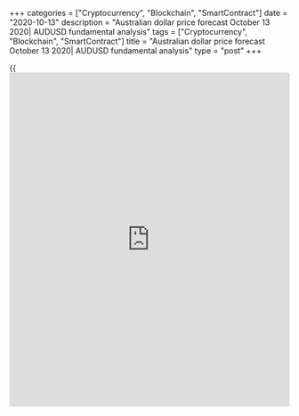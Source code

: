 +++
categories = ["Cryptocurrency", "Blockchain", "SmartContract"]
date = "2020-10-13"
description = "Australian dollar price forecast October 13 2020| AUDUSD fundamental analysis"
tags = ["Cryptocurrency", "Blockchain", "SmartContract"]
title = "Australian dollar price forecast October 13 2020| AUDUSD fundamental analysis"
type = "post"
+++

{{<iframe id="large-banner" src="https://www.bounty.group/#slide=8.0" width="100%" height="600" scrolling="no" style="border: 0px solid rgb(216, 221, 230); border-radius: 3px;">}}

2020-10-13

2020-10-13

Aussie is a new victim of China. Forecast as of 13.10.2020Dmitri
Demidenko

Will China’s revenge and the yuan’s drop discourage the AUDUSD bulls?
Will the Aussie resume growing? Let us discuss the AUD prospects and
make up an [AUDUSD][1] trading plan.

## Monthly Australian dollar fundamental analysis

Sometimes, the Predator turns into the Prey, and the Prey, on the
contrary, becomes the Predator. During the time of the US-China trade
wars, the US looked as an aggressor attacking a victim, which was China.
China couldn't adequately retaliate. US import tariffs pressed down
China’s exports while selling off China’s Treasury stocks would hardly
have been that effective. China was afraid of capital outflows, so it
had to make concessions. Now, the victim has recovered and is looking
for prey among weaker countries.

Financial Times, referring to the sources familiar with the matter,
reports that Chinese power stations and steel mills have been verbally
told to immediately stop using Australian coal. Coal is one of the
primary components of Australia’s exports. China seems to be a
vindictive country. It hasn’t forgiven Australia for the allegations to
the COVID-19 laboratory origins, expressed a few months ago. The prey
turned out into a predator. Will China continue retaliatory measures
against Australia?

This time, Canberra has nothing to respond with. The share of
Australia’s exports to China is about 40%, China’s exports to Australia
are less than 2%. The trade war hasn’t yet started, but there is already
the winner. The problems with the Australian coal exports and the yuan’s
drop started an AUDUSD correction down. The AUD bulls used to seem
invincible before. Australia’s economy was supported by several factors.
The iron ore prices rose. China’s economy, being one of the key trade
partners of Australia, was recovering rapidly. The [AUDUSD][1] rose by
31% from the low hit in March.

### Dynamics of AUDUSD and iron ore prices



 _Source: Bloomberg_

The AUD rise resulted from the rapidly growing US stock indexes and the
global economic recovery in the third quarter. However, the [AUDUSD][1]
rally will continue so fast in the next six-nine months. China’s PMI
slows down, the US epidemiological situation is still difficult, the
euro area faces the second wave of the COVID-19 pandemic. Furthermore,
China attacks Australia, so it is natural that Aussie buyers are
discouraged. The median gauge of Bloomberg’s experts for the AUD is
$0.72, which corresponds to the current levels.

Nonetheless, there are always two currencies in a currency pair.
According to Goldman Sachs, a ‘blue wave’ in the USA (Democrats take
control of both the White House and the Congress after the election on
November 3) and positive [news](https://www.letsplayfx.com/blog/forex-news-website/) about the coronavirus vaccines should send
the USD down to the lows recorded in 2018. UBS and Invesco share a
similar opinion. They recommend their clients to sell the dollar as Joe
Biden’s rating grows. Hedge funds seem to follows such ideas.

### Dynamics of USD and US dollar speculative positions



 _Source: Bloomberg_

### Monthly [AUDUSD][1] trading plan

I believe Beijing and Canberra will solve political problems, the yuan
will resume its rally, and the Democrats will win in the elections. In
this scenario, it is still relevant to buy the [AUDUSD][1] on the
corrections down. The medium-term targets are at 0.745 and 0.762.

* * *

P.S. Did you like my article? Share it in social networks: it will be
the best “thank you" :)

Ask me questions and comment below. I’ll be glad to answer your
questions and give necessary explanations.

 **Useful links:**

  * I recommend trying to trade with a reliable broker [here][2]. The system allows you to trade by yourself or copy successful traders from all across the globe.
  * Use my promo-code BLOG for getting deposit bonus 50% on LiteForex platform. Just enter this code in the appropriate field while [depositing][3] your trading account.
  * Telegram chat for traders: <t.me/liteforexengchat>. We are sharing the signals and trading experience
  * Telegram channel with high-quality analytics, Forex reviews, training articles, and other useful things for traders <t.me/liteforex>

## Price chart of AUDUSD in real time mode

The content of this article reflects the author’s opinion and does not
necessarily reflect the official position of LiteForex. The material
published on this page is provided for informational purposes only and
should not be considered as the provision of investment advice for the
purposes of Directive 2004/39/EC.

Rate this article:

{{value}}

( {{count}} {{title}} )

   1. my.liteforex.com/trading/chart?symbol=AUDUSD&returnUrl=true
   2. my.liteforex.com/?category=analysts-opinions&slug=aussie-is-a-new-victim-of-china-forecast-as-of-13102020&openPopup=%2Fregistration%2Fpopup&utm_source=blog&utm_medium=article&utm_campaign=bonus
   3. my.liteforex.com/deposit/?category=analysts-opinions&slug=aussie-is-a-new-victim-of-china-forecast-as-of-13102020&promo_code=BLOG&utm_source=blog&utm_medium=article&utm_campaign=bonus